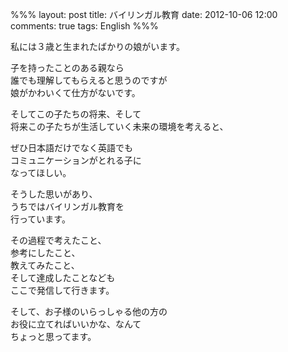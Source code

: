 %%%
layout: post
title: バイリンガル教育
date: 2012-10-06 12:00
comments: true
tags: English
%%%

私には３歳と生まれたばかりの娘がいます。

子を持ったことのある親なら<br />
誰でも理解してもらえると思うのですが<br />
娘がかわいくて仕方がないです。

そしてこの子たちの将来、そして<br />
将来この子たちが生活していく未来の環境を考えると、

ぜひ日本語だけでなく英語でも<br />
コミュニケーションがとれる子に<br />
なってほしい。

そうした思いがあり、<br />
うちではバイリンガル教育を<br />
行っています。

その過程で考えたこと、<br />
参考にしたこと、<br />
教えてみたこと、<br />
そして達成したことなども<br />
ここで発信して行きます。

そして、お子様のいらっしゃる他の方の<br />
お役に立てればいいかな、なんて<br />
ちょっと思ってます。
